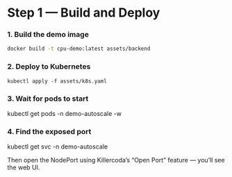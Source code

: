 # Step 1 — Build and Deploy

### 1. Build the demo image
```bash
docker build -t cpu-demo:latest assets/backend
```

### 2. Deploy to Kubernetes
```
kubectl apply -f assets/k8s.yaml
```


### 3. Wait for pods to start

kubectl get pods -n demo-autoscale -w


### 4. Find the exposed port


kubectl get svc -n demo-autoscale

Then open the NodePort using Killercoda’s “Open Port” feature — you’ll see the web UI.


